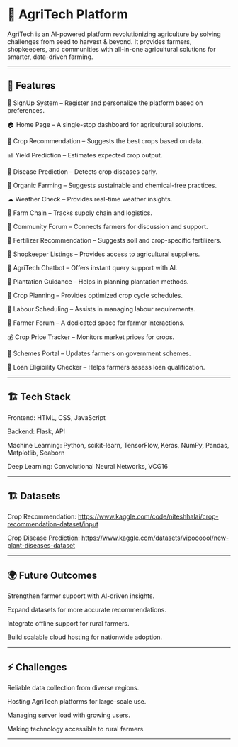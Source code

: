 # 🌱 AgriTech Platform

AgriTech is an AI-powered platform revolutionizing agriculture by solving challenges from seed to harvest & beyond. It provides farmers, shopkeepers, and communities with all-in-one agricultural solutions for smarter, data-driven farming.


---

## 🚀 Features

🔑 SignUp System – Register and personalize the platform based on preferences.

🏠 Home Page – A single-stop dashboard for agricultural solutions.

🌾 Crop Recommendation – Suggests the best crops based on data.

📊 Yield Prediction – Estimates expected crop output.

🧪 Disease Prediction – Detects crop diseases early.

🌱 Organic Farming – Suggests sustainable and chemical-free practices.

☁ Weather Check – Provides real-time weather insights.

🔗 Farm Chain – Tracks supply chain and logistics.

👥 Community Forum – Connects farmers for discussion and support.

💊 Fertilizer Recommendation – Suggests soil and crop-specific fertilizers.

🛒 Shopkeeper Listings – Provides access to agricultural suppliers.

🤖 AgriTech Chatbot – Offers instant query support with AI.

🌿 Plantation Guidance – Helps in planning plantation methods.

📅 Crop Planning – Provides optimized crop cycle schedules.

👷 Labour Scheduling – Assists in managing labour requirements.

💬 Farmer Forum – A dedicated space for farmer interactions.

💰 Crop Price Tracker – Monitors market prices for crops.

📜 Schemes Portal – Updates farmers on government schemes.

🏦 Loan Eligibility Checker – Helps farmers assess loan qualification.



---

## 🏗 Tech Stack

Frontend: HTML, CSS, JavaScript 

Backend: Flask, API

Machine Learning: Python, scikit-learn, TensorFlow, Keras, NumPy, Pandas, Matplotlib, Seaborn

Deep Learning: Convolutional Neural Networks, VCG16



---

## 🏗 Datasets

Crop Recommendation: https://www.kaggle.com/code/niteshhalai/crop-recommendation-dataset/input

Crop Disease Prediction: https://www.kaggle.com/datasets/vipoooool/new-plant-diseases-dataset



---

## 🌍 Future Outcomes

Strengthen farmer support with AI-driven insights.

Expand datasets for more accurate recommendations.

Integrate offline support for rural farmers.

Build scalable cloud hosting for nationwide adoption.



---

## ⚡ Challenges

Reliable data collection from diverse regions.

Hosting AgriTech platforms for large-scale use.

Managing server load with growing users.

Making technology accessible to rural farmers.



---
